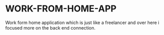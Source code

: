 # WORK-FROM-HOME-APP
Work form home application which is just like a freelancer and over here i focused more on the back end connection.
